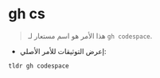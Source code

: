 # gh cs

> هذا الأمر هو اسم مستعار لـ  `gh codespace`.

- إعرض التوثيقات للأمر الأصلي:

`tldr gh codespace`
